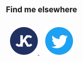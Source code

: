 <div align="center">
	<h2>Find me elsewhere</h2>
	<br>
	<a href="https://jkc.codes/">
		<img src="./icon-site.svg" alt="JKC on dark blue background" width="75" height="75">
	</a>
	&nbsp;
	&nbsp;
	<a href="https://twitter.com/jkc_codes/">
			<img src="./icon-twitter.svg" alt="Twitter logo" width="75" height="75">
	</a>
</div>
